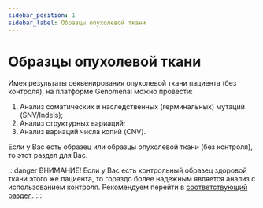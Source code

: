 ```yaml
---
sidebar_position: 1
sidebar_label: Образцы опухолевой ткани
---
```


# Образцы опухолевой ткани

Имея результаты секвенирования опухолевой ткани пациента (без контроля), на платформе Genomenal можно провести:
1. Анализ соматических и наследственных (герминальных) мутаций (SNV/Indels);
2. Анализ структурных вариаций;
3. Анализ вариаций числа копий (CNV).

Если у Вас есть образец или образцы опухолевой ткани (без контроля), то этот раздел для Вас.

:::danger ВНИМАНИЕ!
Если у Вас есть контрольный образец здоровой ткани этого же пациента, то гораздо более надежным является анализ с использованием контроля. Рекомендуем перейти в [соответствующий раздел](/uploading-samples/tumor-normal/TN-sample).
:::
